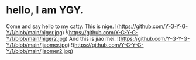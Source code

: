# hello, I am YGY.
 Come and say hello to my catty.
 This is nige.
 !(https://github.com/Y-G-Y-G-Y/1/blob/main/niger.jpg)
 !(https://github.com/Y-G-Y-G-Y/1/blob/main/niger2.jpg)
 And this is jiao mei.
 !(https://github.com/Y-G-Y-G-Y/1/blob/main/jiaomer.jpg)
 !(https://github.com/Y-G-Y-G-Y/1/blob/main/jiaomer2.jpg)